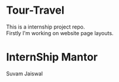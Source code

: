 # Tour-Travel
This is a internship project repo.<br>
Firstly I'm working on website page layouts.

# InternShip Mantor
Suvam Jaiswal